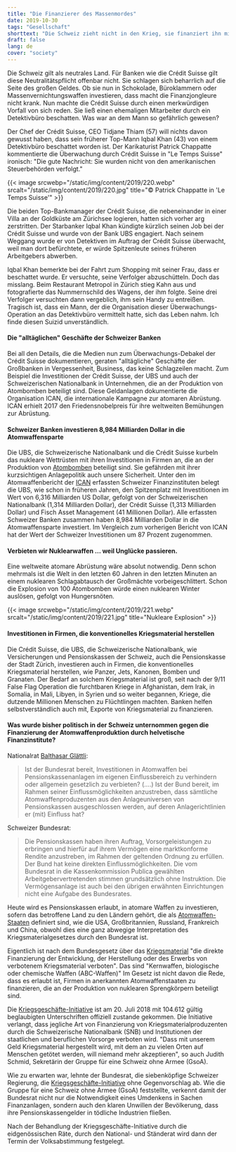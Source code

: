 ```yaml
---
title: "Die Finanzierer des Massenmordes"
date: 2019-10-30
tags: "Gesellschaft"
shorttext: "Die Schweiz zieht nicht in den Krieg, sie finanziert ihn mit Investitionen von fast 9 Milliarden Dollar in Atomwaffen."
draft: false
lang: de
cover: "society"
---
```


Die Schweiz gilt als neutrales Land. Für Banken wie die Crédit Suisse gilt diese Neutralitätspflicht offenbar nicht. Sie schlagen sich beharrlich auf die Seite des großen Geldes. Ob sie nun in Schokolade, Büroklammern oder Massenvernichtungswaffen investieren, dass macht die Finanzjongleure nicht krank. Nun machte die Crédit Suisse durch einen merkwürdigen Vorfall von sich reden. Sie ließ einen ehemaligen Mitarbeiter durch ein Detektivbüro beschatten. Was war an dem Mann so gefährlich gewesen?

Der Chef der Crédit Suisse, CEO Tidjane Thiam (57) will nichts davon gewusst haben, dass sein früherer Top-Mann Iqbal Khan (43) von einem Detektivbüro beschattet worden ist. Der Karikaturist Patrick Chappatte kommentierte die Überwachung durch Crédit Suisse in "Le Temps Suisse" ironisch: "Die gute Nachricht: Sie wurden nicht von den amerikanischen Steuerbehörden verfolgt."

{{< image srcwebp="/static/img/content/2019/220.webp" srcalt="/static/img/content/2019/220.jpg" title="© Patrick Chappatte in 'Le Temps Suisse'" >}}

Die beiden Top-Bankmanager der Crédit Suisse, die nebeneinander in einer Villa an der Goldküste am Zürichsee logieren, hatten sich vorher arg zerstritten. Der Starbanker Iqbal Khan kündigte kürzlich seinen Job bei der Crédit Suisse und wurde von der Bank UBS engagiert. Nach seinem Weggang wurde er von Detektiven im Auftrag der Crédit Suisse überwacht, weil man dort befürchtete, er würde Spitzenleute seines früheren Arbeitgebers abwerben.

Iqbal Khan bemerkte bei der Fahrt zum Shopping mit seiner Frau, dass er beschattet wurde. Er versuchte, seine Verfolger abzuschütteln. Doch das misslang. Beim Restaurant Metropol in Zürich stieg Kahn aus und fotografierte das Nummernschild des Wagens, der ihm folgte. Seine drei Verfolger versuchten dann vergeblich, ihm sein Handy zu entreißen. Tragisch ist, dass ein Mann, der die Organisation dieser Überwachungs-Operation an das Detektivbüro vermittelt hatte, sich das Leben nahm. Ich finde diesen Suizid unverständlich.

#### Die "alltäglichen" Geschäfte der Schweizer Banken

Bei all den Details, die die Medien nun zum Überwachungs-Debakel der Crédit Suisse dokumentieren, geraten "alltägliche" Geschäfte der Großbanken in Vergessenheit, Business, das keine Schlagzeilen macht. Zum Beispiel die Investitionen der Crédit Suisse, der UBS und auch der Schweizerischen Nationalbank in Unternehmen, die an der Produktion von Atombomben beteiligt sind. Diese Geldanlagen dokumentierte die Organisation ICAN, die internationale Kampagne zur atomaren Abrüstung. ICAN erhielt 2017 den Friedensnobelpreis für ihre weltweiten Bemühungen zur Abrüstung.

#### Schweizer Banken investieren 8,984 Milliarden Dollar in die Atomwaffensparte

Die UBS, die Schweizerische Nationalbank und die Crédit Suisse kurbeln das nukleare Wettrüsten mit ihren Investitionen in Firmen an, die an der Produktion von [Atombomben](/static/downloads/2019_HOS_web.pdf "Financing the companies that make nuclear weapons") beteiligt sind. Sie gefährden mit ihrer kurzsichtigen Anlagepolitik auch unsere Sicherheit. Unter den im Atomwaffenbericht der [ICAN](https://www.icanswitzerland.ch/schweizer-banken-finanzieren-massenvernichtung-ein-untragbares-sicherheitsrisiko/ "Schweizer Banken finanzieren Massenvernichtung – ein untragbares Sicherheitsrisiko") erfassten Schweizer Finanzinstituten belegt die UBS, wie schon in früheren Jahren, den Spitzenplatz mit Investitionen im Wert von 6,316 Milliarden US Dollar, gefolgt von der Schweizerischen Nationalbank (1,314 Milliarden Dollar), der Crédit Suisse (1,313 Milliarden Dollar) und Fisch Asset Management (41 Millionen Dollar). Alle erfassten Schweizer Banken zusammen haben 8,984 Milliarden Dollar in die Atomwaffensparte investiert. Im Vergleich zum vorherigen Bericht von ICAN hat der Wert der Schweizer Investitionen um 87 Prozent zugenommen.

#### Verbieten wir Nuklearwaffen … weil Unglücke passieren.

Eine weltweite atomare Abrüstung wäre absolut notwendig. Denn schon mehrmals ist die Welt in den letzten 60 Jahren in den letzten Minuten an einem nuklearen Schlagabtausch der Großmächte vorbeigeschlittert. Schon die Explosion von 100 Atombomben würde einen nuklearen Winter auslösen, gefolgt von Hungersnöten.

{{< image srcwebp="/static/img/content/2019/221.webp" srcalt="/static/img/content/2019/221.jpg" title="Nukleare Explosion" >}}

#### Investitionen in Firmen, die konventionelles Kriegsmaterial herstellen

Die Crédit Suisse, die UBS, die Schweizerische Nationalbank, wie Versicherungen und Pensionskassen der Schweiz, auch die Pensionskasse der Stadt Zürich, investieren auch in Firmen, die konventionelles Kriegsmaterial herstellen, wie Panzer, Jets, Kanonen, Bomben und Granaten. Der Bedarf an solchem Kriegsmaterial ist groß, seit nach der 9/11 False Flag Operation die furchtbaren Kriege in Afghanistan, dem Irak, in Somalia, in Mali, Libyen, in Syrien und so weiter begannen, Kriege, die dutzende Millionen Menschen zu Flüchtlingen machten. Banken helfen selbstverständlich auch mit, Exporte von Kriegsmaterial zu finanzieren.

#### Was wurde bisher politisch in der Schweiz unternommen gegen die Finanzierung der Atomwaffenproduktion durch helvetische Finanzinstitute?

Nationalrat [Balthasar Glättli](https://www.parlament.ch/DE/ratsbetrieb/suche-curia-vista/geschaeft?AffairId=20173764 "Ist der Bundesrat bereit, Investitionen in Atomwaffen bei Pensionskassenanlagen im eigenen Einflussbereich zu verhindern oder allgemein gesetzlich zu verbieten?"):

> Ist der Bundesrat bereit, Investitionen in Atomwaffen bei Pensionskassenanlagen im eigenen Einflussbereich zu verhindern oder allgemein gesetzlich zu verbieten? (….) Ist der Bund bereit, im Rahmen seiner Einflussmöglichkeiten anzustreben, dass sämtliche Atomwaffenproduzenten aus den Anlageuniversen von Pensionskassen ausgeschlossen werden, auf deren Anlagerichtlinien er (mit) Einfluss hat?

Schweizer Bundesrat:

> Die Pensionskassen haben ihren Auftrag, Vorsorgeleistungen zu erbringen und hierfür auf ihrem Vermögen eine marktkonforme Rendite anzustreben, im Rahmen der geltenden Ordnung zu erfüllen. Der Bund hat keine direkten Einflussmöglichkeiten. Die vom Bundesrat in die Kassenkommission Publica gewählten Arbeitgebervertretenden stimmen grundsätzlich ohne Instruktion. Die Vermögensanlage ist auch bei den übrigen erwähnten Einrichtungen nicht eine Aufgabe des Bundesrates.

Heute wird es Pensionskassen erlaubt, in atomare Waffen zu investieren, sofern das betroffene Land zu den Ländern gehört, die als [Atomwaffen-Staaten](https://kriegsgeschaefte.ch/der-initiativtext/ "Art. 107a Verbot der Finanzierung von Kriegsmaterialproduzenten") definiert sind, wie die USA, Großbritannien, Russland, Frankreich und China, obwohl dies eine ganz abwegige Interpretation des Kriegsmaterialgesetzes durch den Bundesrat ist.

Eigentlich ist nach dem Bundesgesetz über das [Kriegsmaterial](https://www.admin.ch/opc/de/classified-compilation/19960753/index.html "Bundesgesetz über das Kriegsmaterial") "die direkte Finanzierung der Entwicklung, der Herstellung oder des Erwerbs von verbotenem Kriegsmaterial verboten". Das sind "Kernwaffen, biologische oder chemische Waffen (ABC-Waffen)" Im Gesetz ist nicht davon die Rede, dass es erlaubt ist, Firmen in anerkannten Atomwaffenstaaten zu finanzieren, die an der Produktion von nuklearen Sprengkörpern beteiligt sind.

Die [Kriegsgeschäfte-Initiative](https://www.gsoa.ch/press_release/kriegsgeschaefte-initiative-offiziell-zustande-gekommen/ "Kriegsgeschäfte-Initiative offiziell zustande gekommen") ist am 20. Juli 2018 mit 104.612 gültig beglaubigten Unterschriften offiziell zustande gekommen. Die Initiative verlangt, dass jegliche Art von Finanzierung von Kriegsmaterialproduzenten durch die Schweizerische Nationalbank (SNB) und Institutionen der staatlichen und beruflichen Vorsorge verboten wird. "Dass mit unserem Geld Kriegsmaterial hergestellt wird, mit dem an zu vielen Orten auf Menschen getötet werden, will niemand mehr akzeptieren", so auch Judith Schmid, Sekretärin der Gruppe für eine Schweiz ohne Armee (GsoA).

Wie zu erwarten war, lehnte der Bundesrat, die siebenköpfige Schweizer Regierung, die [Kriegsgeschäfte-Initiative](https://www.gsoa.ch/press_release/mutloser-bundesrat-verkennt-wille-der-bevoelkerung/ "Mutloser Bundesrat verkennt Wille der Bevölkerung") ohne Gegenvorschlag ab. Wie die Gruppe für eine Schweiz ohne Armee (GsoA) feststellte, verkennt damit der Bundesrat nicht nur die Notwendigkeit eines Umdenkens in Sachen Finanzanlagen, sondern auch den klaren Unwillen der Bevölkerung, dass ihre Pensionskassengelder in tödliche Industrien fließen.

Nach der Behandlung der Kriegsgeschäfte-Initiative durch die eidgenössischen Räte, durch den National- und Ständerat wird dann der Termin der Volksabstimmung festgelegt.
